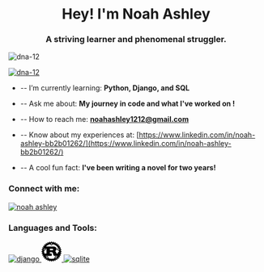 <h1 align="center">Hey! I'm Noah Ashley</h1>
<h3 align="center">A striving learner and phenomenal struggler.</h3>

<p align="left"> <img src="https://komarev.com/ghpvc/?username=dna-12&label=Profile%20views&color=0e75b6&style=flat" alt="dna-12" /> </p>

<p align="left"> <a href="https://github.com/ryo-ma/github-profile-trophy"><img src="https://github-profile-trophy.vercel.app/?username=dna-12" alt="dna-12" /></a> </p>

- -- I’m currently learning: **Python, Django, and SQL**

- -- Ask me about: **My journey in code and what I've worked on !**

- -- How to reach me: **noahashley1212@gmail.com**

- -- Know about my experiences at: [https://www.linkedin.com/in/noah-ashley-bb2b01262/](https://www.linkedin.com/in/noah-ashley-bb2b01262/)

- -- A cool fun fact: **I've been writing a novel for two years!**

<h3 align="left">Connect with me:</h3>
<p align="left">
<a href="https://linkedin.com/in/noah ashley" target="blank"><img align="center" src="https://raw.githubusercontent.com/rahuldkjain/github-profile-readme-generator/master/src/images/icons/Social/linked-in-alt.svg" alt="noah ashley" height="30" width="40" /></a>
</p>

<h3 align="left">Languages and Tools:</h3>
<p align="left"> <a href="https://www.djangoproject.com/" target="_blank" rel="noreferrer"> <img src="https://cdn.worldvectorlogo.com/logos/django.svg" alt="django" width="40" height="40"/> </a> <a href="https://www.rust-lang.org" target="_blank" rel="noreferrer"> <img src="https://raw.githubusercontent.com/devicons/devicon/master/icons/rust/rust-plain.svg" alt="rust" width="40" height="40"/> </a> <a href="https://www.sqlite.org/" target="_blank" rel="noreferrer"> <img src="https://www.vectorlogo.zone/logos/sqlite/sqlite-icon.svg" alt="sqlite" width="40" height="40"/> </a> </p>
